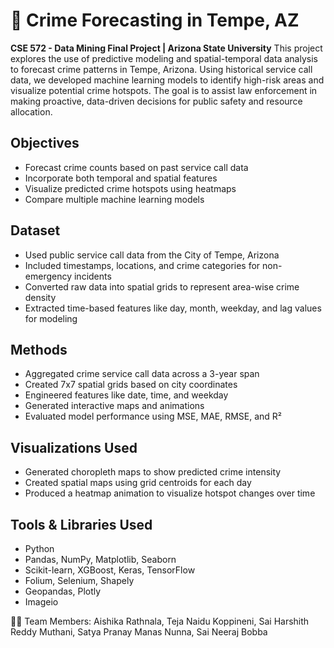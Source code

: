 # 📍 Crime Forecasting in Tempe, AZ  
**CSE 572 - Data Mining Final Project | Arizona State University**
This project explores the use of predictive modeling and spatial-temporal data analysis to forecast crime patterns in Tempe, Arizona. Using historical service call data, we developed machine learning models to identify high-risk areas and visualize potential crime hotspots. The goal is to assist law enforcement in making proactive, data-driven decisions for public safety and resource allocation.

## Objectives
- Forecast crime counts based on past service call data
- Incorporate both temporal and spatial features
- Visualize predicted crime hotspots using heatmaps
- Compare multiple machine learning models

## Dataset
- Used public service call data from the City of Tempe, Arizona
- Included timestamps, locations, and crime categories for non-emergency incidents
- Converted raw data into spatial grids to represent area-wise crime density
- Extracted time-based features like day, month, weekday, and lag values for modeling

## Methods
- Aggregated crime service call data across a 3-year span
- Created 7x7 spatial grids based on city coordinates
- Engineered features like date, time, and weekday
- Generated interactive maps and animations
- Evaluated model performance using MSE, MAE, RMSE, and R²

## Visualizations Used
- Generated choropleth maps to show predicted crime intensity
- Created spatial maps using grid centroids for each day
- Produced a heatmap animation to visualize hotspot changes over time

## Tools & Libraries Used
- Python  
- Pandas, NumPy, Matplotlib, Seaborn  
- Scikit-learn, XGBoost, Keras, TensorFlow  
- Folium, Selenium, Shapely 
- Geopandas, Plotly  
- Imageio

👩‍💻 Team Members: Aishika Rathnala, Teja Naidu Koppineni, Sai Harshith Reddy Muthani, Satya Pranay Manas Nunna, Sai Neeraj Bobba
